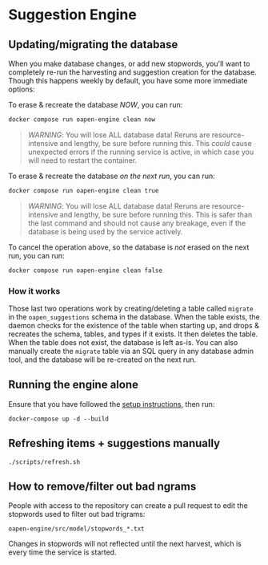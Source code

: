 # Suggestion Engine
## Updating/migrating the database
When you make database changes, or add new stopwords, you'll want to completely re-run the harvesting and suggestion creation for the database. Though this happens weekly by default, you have some more immediate options:

To erase & recreate the database _NOW_, you can run:
```bash
docker compose run oapen-engine clean now
```
> *WARNING*: You will lose ALL database data! Reruns are resource-intensive and lengthy, be sure before running this. This _could_ cause unexpected errors if the running service is active, in which case you will need to restart the container.

To erase & recreate the database _on the next run_, you can run:
```bash
docker compose run oapen-engine clean true
```
> *WARNING*: You will lose ALL database data! Reruns are resource-intensive and lengthy, be sure before running this. This is safer than the last command and should not cause any breakage, even if the database is being used by the service actively.

To cancel the operation above, so the database is _not_ erased on the next run, you can run:
```bash
docker compose run oapen-engine clean false
```

### How it works
Those last two operations work by creating/deleting a table called `migrate` in the `oapen_suggestions` schema in the database. When the table exists, the daemon checks for the existence of the table when starting up, and drops & recreates the schema, tables, and types if it exists. It then deletes the table. When the table does not exist, the database is left as-is. You can also manually create the `migrate` table via an SQL query in any database admin tool, and the database will be re-created on the next run.

## Running the engine alone
Ensure that you have followed the [setup instructions](../README.md#installation-server), then run:
```
docker-compose up -d --build
```

## Refreshing items + suggestions manually
```
./scripts/refresh.sh
```

## How to remove/filter out bad ngrams
People with access to the repository can create a pull request to edit the stopwords used to filter out bad trigrams:
```
oapen-engine/src/model/stopwords_*.txt
```
Changes in stopwords will not reflected until the next harvest, which is every time the service is started.